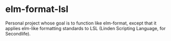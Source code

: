 # elm-format-lsl
Personal project whose goal is to function like elm-format, except that it applies elm-like formatting standards to LSL (Linden Scripting Language, for Secondlife).
